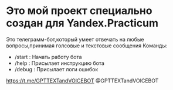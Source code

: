# Это мой проект специально создан для Yandex.Practicum 

Это телеграмм-бот,который умеет отвечать на любые вопросы,принимая голсовые и текстовые сообщения
Команды:
- /start : Начать работу бота
- /help : Присылает инструкцию бота
- /debug : Присылает логи ошибок 

https://t.me/GPTTEXTandVOICEBOT
@GPTTEXTandVOICEBOT
